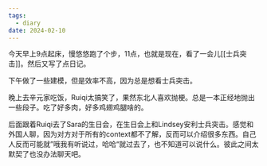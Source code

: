 ```yaml
---
tags:
  - diary
date: 2024-02-10
---
```

今天早上9点起床，慢悠悠跑了个步，11点，也就是现在，看了一会儿[[士兵突击]]。然后又写了点日记。

下午做了一些建模，但是效率不高，因为总是想看士兵突击。

晚上去辛元家吃饭，Ruiqi太搞笑了，果然东北人喜欢抛梗。总是一本正经地抛出一些段子。吃了好多肉，好多鸡翅鸡腿啥的。

后面跟着Ruiqi去了Sara的生日会，在生日会上和Lindsey安利士兵突击。感觉和外国人聊，因为对方对于所有的context都不了解，反而可以介绍很多东西。自己人反而可能就”哦我有听说过，哈哈“就过去了，也不知道可以说什么。彼此之间太默契了也没办法聊天吧。